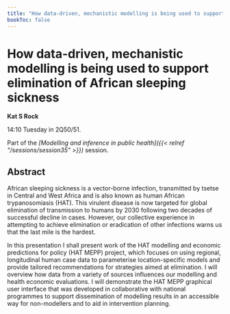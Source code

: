 ```yaml
---
title: "How data-driven, mechanistic modelling is being used to support elimination of African sleeping sickness "
bookToc: false
---
```


# How data-driven, mechanistic modelling is being used to support elimination of African sleeping sickness 

**Kat S Rock**

14:10 Tuesday in 2Q50/51.

Part of the *[Modelling and inference in public health]({{< relref "/sessions/session35" >}})* session.

## Abstract

African sleeping sickness is a vector-borne infection, transmitted by tsetse in Central and West Africa and is also known as human African trypanosomiasis (HAT). This virulent disease is now targeted for global elimination of transmission to humans by 2030 following two decades of successful decline in cases. However, our collective experience in attempting to achieve elimination or eradication of other infections warns us that the last mile is the hardest.

In this presentation I shall present work of the HAT modelling and economic predictions for policy (HAT MEPP) project, which focuses on using regional, longitudinal human case data to parameterise location-specific models and provide tailored recommendations for strategies aimed at elimination. I will overview how data from a variety of sources influences our modelling and health economic evaluations. I will demonstrate the HAT MEPP graphical user interface that was developed in collaborative with national programmes to support dissemination of modelling results in an accessible way for non-modellers and to aid in intervention planning.



